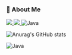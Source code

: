 ### 👋 About Me

<a href="https://myeongdev.tistory.com/" target="_blank">
<img src="https://img.shields.io/badge/Tistory-000000?style=for-the-badge&logo=Tistory&logoColor=white">
</a>

<a href="https://planet-felidae-9c2.notion.site/09416ffb0f5d429f8aa2e24241913e88" target="_blank">
<img src="https://img.shields.io/badge/Notion-ffffff?style=for-the-badge&logo=Notion&logoColor=white">
</a>

<img src="https://camo.githubusercontent.com/884fce7159c43c845953f28849fbbd6367b570c71fabcbcfac485ea512ebdedb/68747470733a2f2f696d672e736869656c64732e696f2f62616467652f4a6176612d3030373339363f7374796c653d666c61742d737175617265266c6f676f3d4a617661" alt="Java" data-canonical-src="https://img.shields.io/badge/Java-007396?style=flat-square&amp;logo=tistory" style="max-width: 100%;">


![Anurag's GitHub stats](https://github-readme-stats.vercel.app/api?username=MyeoungDev&show_icons=true&theme=radical)


<img src="https://camo.githubusercontent.com/884fce7159c43c845953f28849fbbd6367b570c71fabcbcfac485ea512ebdedb/68747470733a2f2f696d672e736869656c64732e696f2f62616467652f4a6176612d3030373339363f7374796c653d666c61742d737175617265266c6f676f3d4a617661" alt="Java" data-canonical-src="https://img.shields.io/badge/Java-007396?style=flat-square&amp;logo=Java" style="max-width: 100%;">



